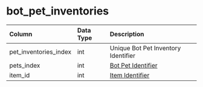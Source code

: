 # bot\_pet\_inventories

| Column | Data Type | Description |
| :--- | :--- | :--- |
| pet\_inventories\_index | int | Unique Bot Pet Inventory Identifier |
| pets\_index | int | [Bot Pet Identifier](bot_pets.md) |
| item\_id | int | [Item Identifier](../../../schema/categories/items/items.md) |

